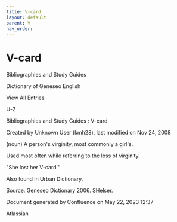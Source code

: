 ```yaml
---
title: V-card
layout: default
parent: V
nav_order:
---
```


# V-card

Bibliographies and Study Guides

Dictionary of Geneseo English

View All Entries

U-Z

Bibliographies and Study Guides : V-card

Created by  Unknown User (kmh28), last modified on Nov 24, 2008

(noun) A person's virginity, most commonly a girl's.

Used most often while referring to the loss of virginity.

&quot;She lost her V-card.&quot;

Also found in Urban Dictionary.

Source: Geneseo Dictionary 2006. SHelser.

Document generated by Confluence on May 22, 2023 12:37

Atlassian
